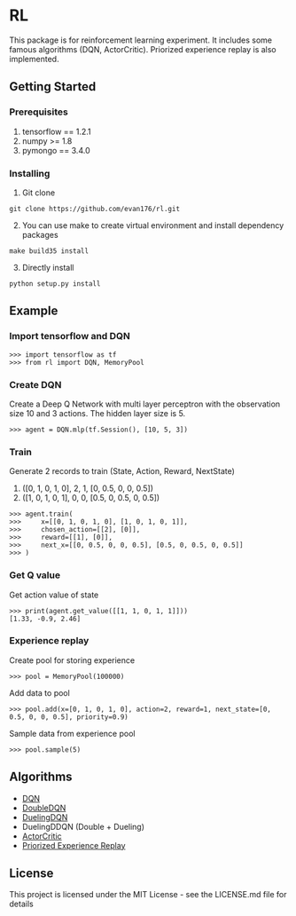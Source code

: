 # RL

This package is for reinforcement learning experiment. It includes some famous algorithms (DQN, ActorCritic). Priorized experience replay is also implemented.

## Getting Started
### Prerequisites
1. tensorflow == 1.2.1
2. numpy >= 1.8
3. pymongo == 3.4.0
### Installing
1. Git clone
```
git clone https://github.com/evan176/rl.git
```
2. You can use make to create virtual environment and install dependency packages
```
make build35 install
```
3. Directly install
```
python setup.py install
```
## Example
### Import tensorflow and DQN
```
>>> import tensorflow as tf
>>> from rl import DQN, MemoryPool
```
### Create DQN
Create a Deep Q Network with multi layer perceptron with the observation size 10 and 3 actions. The hidden layer size is 5.
```
>>> agent = DQN.mlp(tf.Session(), [10, 5, 3])
```
### Train
Generate 2 records to train (State, Action, Reward, NextState)
1. ([0, 1, 0, 1, 0], 2, 1, [0, 0.5, 0, 0, 0.5])
2. ([1, 0, 1, 0, 1], 0, 0, [0.5, 0, 0.5, 0, 0.5])

```
>>> agent.train(
>>>     x=[[0, 1, 0, 1, 0], [1, 0, 1, 0, 1]],
>>>     chosen_action=[[2], [0]],
>>>     reward=[[1], [0]],
>>>     next_x=[[0, 0.5, 0, 0, 0.5], [0.5, 0, 0.5, 0, 0.5]]
>>> )
```
### Get Q value
Get action value of state
```
>>> print(agent.get_value([[1, 1, 0, 1, 1]]))
[1.33, -0.9, 2.46]
```
### Experience replay
Create pool for storing experience
```
>>> pool = MemoryPool(100000)
```
Add data to pool
```
>>> pool.add(x=[0, 1, 0, 1, 0], action=2, reward=1, next_state=[0, 0.5, 0, 0, 0.5], priority=0.9)
```
Sample data from experience pool
```
>>> pool.sample(5)
```


## Algorithms
* [DQN](https://www.nature.com/nature/journal/v518/n7540/full/nature14236.html)
* [DoubleDQN](https://arxiv.org/pdf/1509.06461.pdf)
* [DuelingDQN](https://arxiv.org/pdf/1511.06581.pdf)
* DuelingDDQN (Double + Dueling)
* [ActorCritic](https://papers.nips.cc/paper/1786-actor-critic-algorithms.pdf)
* [Priorized Experience Replay](https://arxiv.org/pdf/1511.05952.pdf)


## License

This project is licensed under the MIT License - see the LICENSE.md file for details
